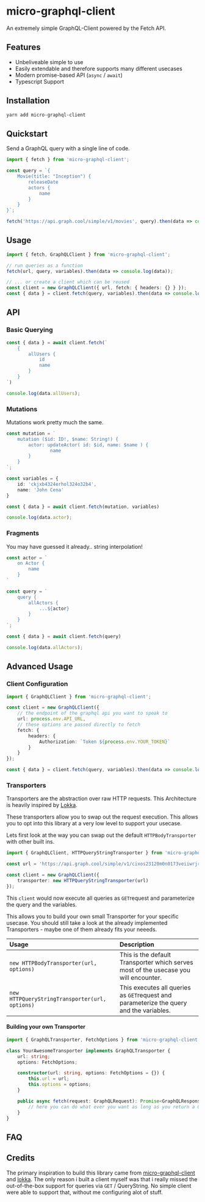 # micro-graphql-client

An extremely simple GraphQL-Client powered by the Fetch API.

## Features

-   Unbeliveable simple to use
-   Easily extendable and therefore supports many different usecases
-   Modern promise-based API (`async` / `await`)
-   Typescript Support

## Installation

```sh
yarn add micro-graphql-client
```

## Quickstart

Send a GraphQL query with a single line of code.

```ts
import { fetch } from 'micro-graphql-client';

const query = `{
	Movie(title: "Inception") {
		releaseDate
		actors {
			name
		}
	}
}`;

fetch('https://api.graph.cool/simple/v1/movies', query).then(data => console.log(data));
```

## Usage

```ts
import { fetch, GraphQLClient } from 'micro-graphql-client';

// run queries as a function
fetch(url, query, variables).then(data => console.log(data));

// ... or create a client which can be reused
const client = new GraphQLClient({ url, fetch: { headers: {} } });
const { data } = client.fetch(query, variables).then(data => console.log(data));
```

## API

### Basic Querying

<!-- prettier-ignore -->
```ts
const { data } = await client.fetch(`
	{
		allUsers {
			id
			name
		}
	}
`)

console.log(data.allUsers);
```

### Mutations

Mutations work pretty much the same.

<!-- prettier-ignore -->
```ts
const mutation = `
	mutation ($id: ID!, $name: String!) {
		actor: updateActor( id: $id, name: $name ) {
				name
		}
	}
`;

const variables = {
	id: 'ckjxb4324erhol324o32b4',
	name: 'John Cena'
}

const { data } = await client.fetch(mutation, variables)

console.log(data.actor);
```

### Fragments

You may have guessed it already.. string interpolation!

<!-- prettier-ignore -->
```ts
const actor = `
	on Actor {
		name
	}
`

const query = `
	query {
		allActors {
			...${actor}
		}
	}
`;

const { data } = await client.fetch(query)

console.log(data.allActors);
```

## Advanced Usage

### Client Configuration

```ts
import { GraphQLClient } from 'micro-graphql-client';

const client = new GraphQLClient({
	// the endpoint of the graphql api you want to speak to
	url: process.env.API_URL,
	// these options are passed directly to fetch
	fetch: {
		headers: {
			Authorization: `Token ${process.env.YOUR_TOKEN}`
		}
	}
});

const { data } = client.fetch(query, variables).then(data => console.log(data));
```

### Transporters

Transporters are the abstraction over raw HTTP requests. This Architecture is heavily inspired by [Lokka](https://github.com/kadirahq/lokka).

These transporters allow you to swap out the request execution. This allows you to opt into this library at a very low level to support your usecase.

Lets first look at the way you can swap out the default `HTTPBodyTransporter` with other built ins.

```ts
import { GraphQLClient, HTTPQueryStringTransporter } from 'micro-graphql-client';

const url = 'https://api.graph.cool/simple/v1/cixos23120m0n0173veiiwrjr';

const client = new GraphQLClient({
	transporter: new HTTPQueryStringTransporter(url)
});
```

This `client` would now execute all queries as `GET`request and parameterize the query and the variables.

This allows you to build your own small Transporter for your specific usecase. You should still take a look at the already implemented Transporters - maybe one of them already fits your neeeds.

| Usage                                          | Description                                                                             |
| :--------------------------------------------- | :-------------------------------------------------------------------------------------- |
| `new HTTPBodyTransporter(url, options)`        | This is the default Transporter which serves most of the usecase you will encounter.    |
| `new HTTPQueryStringTransporter(url, options)` | This executes all queries as `GET`request and parameterize the query and the variables. |

#### Building your own Transporter

```ts
import { GraphQLTransporter, FetchOptions } from 'micro-graphql-client';

class YourAwesomeTransporter implements GraphQLTransporter {
	url: string;
	options: FetchOptions;

	constructor(url: string, options: FetchOptions = {}) {
		this.url = url;
		this.options = options;
	}

	public async fetch(request: GraphQLRequest): Promise<GraphQLResponse> {
		// here you can do what ever you want as long as you return a GraphQLResponse
	}
}
```

<!--

## Examples

### Authentication via HTTP header

```js
import { GraphQLClient } from 'micro-graphql-client';

(async () => {
	const client = new GraphQLClient({
		url: 'https://api.graph.cool/simple/v1/cixos23120m0n0173veiiwrjr',
		fetch: {
			headers: {
				Authorization: 'Token MY_TOKEN'
			}
		}
	});

	const query = `
		{
			Movie(title: "Inception") {
				releaseDate
				actors {
					name
				}
			}
		}
	`;

	const data = await client.fetch(query);
	console.log(data);
})().catch(console.error);
```

### Passing more options to fetch

```js
import { GraphQLClient } from 'micro-graphql-client';

(async () => {
	const client = new GraphQLClient({
		url: 'https://api.graph.cool/simple/v1/cixos23120m0n0173veiiwrjr',
		fetch: {
			credentials: 'include',
			mode: 'cors'
		}
	});

	const query = `
		{
			Movie(title: "Inception") {
				releaseDate
				actors {
					name
				}
			}
		}
	`;

	const data = await client.fetch(query);
	console.log(data);
})().catch(console.error);
```

### Using variables

```js
import { fetch } from 'micro-graphql-client';

(async () => {
	const url = 'https://api.graph.cool/simple/v1/cixos23120m0n0173veiiwrjr';

	const query = `
		query getMovie($title: String!) {
			Movie(title: $title) {
				releaseDate
				actors {
					name
				}
			}
		}
	`;

	const variables = {
		title: 'Inception'
	};

	const data = await fetch(url, query, variables);
	console.log(data));
})().catch(console.error);
```

[TypeScript Source](examples/using-variables.ts)

### Error handling

```js
import { fetch } from 'micro-graphql-client';

(async () => {
	try {
		const data = await fetch(url, query);
		console.log(data));
	} catch (error) {
		console.error(error));
	}
})().catch(console.error);
```

[TypeScript Source](examples/error-handling)

### Using `require` instead of `import`

```js
const { fetch } = require('micro-graphql-client');

(async () => {
	const url = 'https://api.graph.cool/simple/v1/cixos23120m0n0173veiiwrjr';

	const query = `
		{
			Movie(title: "Inception") {
				releaseDate
				actors {
					name
				}
			}
		}
	`;

	const data = await request(url, query);
	console.log(data);
})().catch(console.error);
```

-->

## FAQ

## Credits

The primary inspiration to build this library came from [micro-graphql-client]() and [lokka](). The only reason i built a client myself was that i really missed the out-of-the-box support for queries via `GET` / QueryString. No simple client were able to support that, without me configuring alot of stuff.
